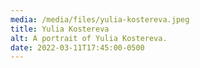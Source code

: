 ```yaml
---
media: /media/files/yulia-kostereva.jpeg
title: Yulia Kostereva
alt: A portrait of Yulia Kostereva.
date: 2022-03-11T17:45:00-0500
---
```

